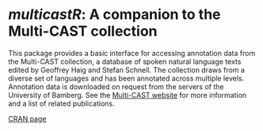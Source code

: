 # *multicastR*: A companion to the Multi-CAST collection

This package provides a basic interface for accessing annotation data from the
Multi-CAST collection, a database of spoken natural language texts edited by
Geoffrey Haig and Stefan Schnell. The collection draws from a diverse set of
languages and has been annotated across multiple levels. Annotation data is
downloaded on request from the servers of the University of Bamberg. See the 
[Multi-CAST website](https://multicast.aspra.uni-bamberg.de/) for more
information and a list of related publications.

[CRAN page](https://CRAN.R-project.org/package=multicastR)
